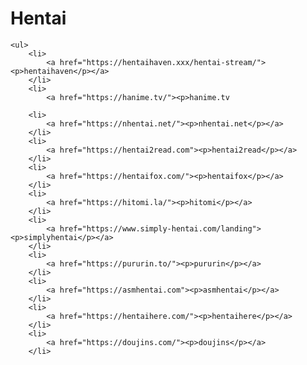 
<html lang="de">
<head>
    <meta charset="UTF-8">
    <title>Hentai</title>
    <style>
        img {
            width: 500px;
        }
        p{
            font-size: 30px;
        }
    </style>
</head>
 <body>
    <h1>Hentai</h1>
    
    
    <ul>
        <li>
            <a href="https://hentaihaven.xxx/hentai-stream/"><p>hentaihaven</p></a>
        </li>
        <li>
            <a href="https://hanime.tv/"><p>hanime.tv
        
        <li>
            <a href="https://nhentai.net/"><p>nhentai.net</p></a>
        </li>
        <li>
            <a href="https://hentai2read.com"><p>hentai2read</p></a>
        </li>
        <li>
            <a href="https://hentaifox.com/"><p>hentaifox</p></a>
        </li>
        <li>
            <a href="https://hitomi.la/"><p>hitomi</p></a>
        </li>
        <li>
            <a href="https://www.simply-hentai.com/landing"><p>simplyhentai</p></a>
        </li>
        <li>
            <a href="https://pururin.to/"><p>pururin</p></a>
        </li>
        <li>
            <a href="https://asmhentai.com"><p>asmhentai</p></a>
        </li>
        <li>
            <a href="https://hentaihere.com/"><p>hentaihere</p></a>
        </li>
        <li>
            <a href="https://doujins.com/"><p>doujins</p></a>
        </li>
 
